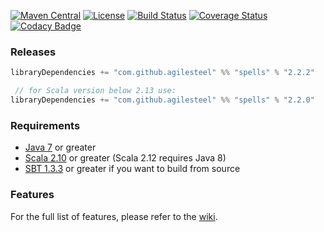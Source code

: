 [![Maven Central](https://maven-badges.herokuapp.com/maven-central/com.github.agilesteel/spells_2.13/badge.svg)](https://maven-badges.herokuapp.com/maven-central/com.github.agilesteel/spells_2.13)
[![License](http://img.shields.io/:license-Apache%202-brightgreen.svg)](http://www.apache.org/licenses/LICENSE-2.0.txt)
[![Build Status](https://travis-ci.org/agilesteel/spells.svg?branch=master)](https://travis-ci.org/agilesteel/spells)
[![Coverage Status](https://img.shields.io/coveralls/agilesteel/spells.svg)](https://coveralls.io/r/agilesteel/spells)
[![Codacy Badge](https://api.codacy.com/project/badge/grade/aeb5e73b4a0e4ad98888505a544f3e7c)](https://www.codacy.com/app/agilesteel/spells)

### Releases

```scala
libraryDependencies += "com.github.agilesteel" %% "spells" % "2.2.2"

 // for Scala version below 2.13 use:
libraryDependencies += "com.github.agilesteel" %% "spells" % "2.2.0"
```

### Requirements

* [Java 7](http://java.com/en/download/index.jsp) or greater
* [Scala 2.10](http://www.scala-lang.org/) or greater (Scala 2.12 requires Java 8)
* [SBT 1.3.3](http://www.scala-sbt.org/) or greater if you want to build from source

### Features

For the full list of features, please refer to the [wiki](https://github.com/agilesteel/spells/wiki).
